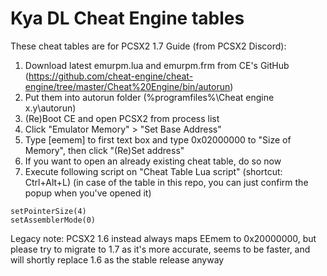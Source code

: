 # Kya DL Cheat Engine tables
These cheat tables are for PCSX2 1.7
Guide (from PCSX2 Discord):  
1. Download latest emurpm.lua and emurpm.frm from CE's GitHub (https://github.com/cheat-engine/cheat-engine/tree/master/Cheat%20Engine/bin/autorun) 
1. Put them into autorun folder (%programfiles%\Cheat engine x.y\autorun\)
1. (Re)Boot CE and open PCSX2 from process list
1. Click "Emulator Memory" > "Set Base Address"
1. Type [eemem] to first text box and type 0x02000000 to "Size of Memory", then click "(Re)Set address"
1. If you want to open an already existing cheat table, do so now
1. Execute following script on "Cheat Table Lua script" (shortcut: Ctrl+Alt+L) (in case of the table in this repo, you can just confirm the popup when you've opened it)
```
setPointerSize(4)
setAssemblerMode(0)
```


Legacy note: PCSX2 1.6 instead always maps EEmem to 0x20000000, but please try to migrate to 1.7 as it's more accurate, seems to be faster, and will shortly replace 1.6 as the stable release anyway
